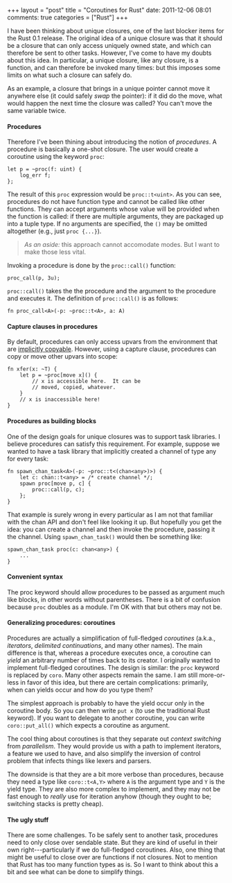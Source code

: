 +++
layout = "post"
title = "Coroutines for Rust"
date: 2011-12-06 08:01
comments: true
categories = ["Rust"]
+++

I have been thinking about unique closures, one of the last blocker items
for the Rust 0.1 release.  The original idea of a unique closure was
that it should be a closure that can only access uniquely owned state,
and which can therefore be sent to other tasks.  However, I've come to
have my doubts about this idea.  In particular, a unique closure, like
any closure, is a function, and can therefore be invoked many times:
but this imposes some limits on what such a closure can safely do.

As an example, a closure that brings in a unique pointer cannot move
it anywhere else (it could safely *swap* the pointer): if it did do
the move, what would happen the next time the closure was called? You
can't move the same variable twice. 

#### Procedures

Therefore I've been thining about introducing the notion of
*procedures*.  A procedure is basically a one-shot closure.
The user would create a coroutine using the keyword `proc`:

    let p = ~proc(f: uint) {
        log_err f;
    };

The result of this `proc` expression would be `proc::t<uint>`.  As you
can see, procedures do not have function type and cannot be called
like other functions.  They can accept arguments whose value will be
provided when the function is called: if there are multiple arguments,
they are packaged up into a tuple type.  If no arguments are
specified, the `()` may be omitted altogether (e.g., just `proc
{...}`).

> *As an aside:* this approach cannot accomodate modes. But I want to
> make those less vital.

Invoking a procedure is done by the `proc::call()` function:

    proc_call(p, 3u);
    
`proc::call()` takes the the procedure and the argument to the
procedure and executes it.  The definition of `proc::call()` is
as follows:

    fn proc_call<A>(-p: ~proc::t<A>, a: A)
    
#### Capture clauses in procedures

By default, procedures can only access upvars from the environment
that are [implicitly copyable](/rust/no-implicit-copies/).  However,
using a capture clause, procedures can copy or move other upvars
into scope:

    fn xfer(x: ~T) {
        let p = ~proc[move x]() {
            // x is accessible here.  It can be 
            // moved, copied, whatever.
        }
        // x is inaccessible here!
    }

#### Procedures as building blocks

One of the design goals for unique closures was to support task
libraries.  I believe procedures can satisfy this requirement.  For
example, suppose we wanted to have a task library that implicitly
created a channel of type any for every task:

    fn spawn_chan_task<A>(-p: ~proc::t<(chan<any>)>) {
        let c: chan::t<any> = /* create channel */;
        spawn proc[move p, c] {
            proc::call(p, c);
        };
    }
    
That example is surely wrong in every particular as I am not that
familiar with the chan API and don't feel like looking it up.  But
hopefully you get the idea: you can create a channel and then invoke
the procedure, passing it the channel.  Using `spawn_chan_task()` would then
be something like:

    spawn_chan_task proc(c: chan<any>) {
        ...
    }
    
#### Convenient syntax

The proc keyword should allow procedures to be passed as argument much
like blocks, in other words without parentheses.  There is a bit of
confusion because `proc` doubles as a module.  I'm OK with that but
others may not be.

#### Generalizing procedures: coroutines

Procedures are actually a simplification of full-fledged *coroutines*
(a.k.a., *iterators*, *delimited continuations*, and many other
names).  The main difference is that, whereas a procedure executes
once, a coroutine can *yield* an arbitrary number of times back to its
creator.  I originally wanted to implement full-fledged coroutines.
The design is similar: the `proc` keyword is replaced by `coro`.  Many
other aspects remain the same.  I am still more-or-less in favor of
this idea, but there are certain complications: primarily, when can
yields occur and how do you type them?

The simplest approach is probably to have the yield occur only in the
coroutine body.  So you can then write `put x` (to use the traditional
Rust keyword).  If you want to delegate to another coroutine, you can
write `coro::put_all()` which expects a coroutine as argument.  

The cool thing about coroutines is that they separate out *context
switching* from *parallelism*.  They would provide us with a path to
implement iterators, a feature we used to have, and also simplify the
inversion of control problem that infects things like lexers and
parsers.  

The downside is that they are a bit more verbose than procedures,
because they need a type like `coro::t<A,Y>` where `A` is the argument
type and `Y` is the yield type.  They are also more complex to
implement, and they may not be fast enough to *really* use for
iteration anyhow (though they ought to be; switching stacks is pretty
cheap).

#### The ugly stuff

There are some challenges.  To be safely sent to another task,
procedures need to only close over sendable state.  But they are kind
of useful in their own right---particularly if we do full-fledged
coroutines.  Also, one thing that might be useful to close over are
functions if not closures.  Not to mention that Rust has too many
function types as is.  So I want to think about this a bit and see
what can be done to simplify things.
